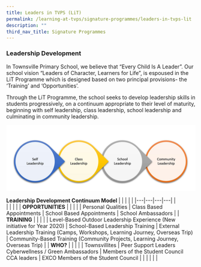 ```yaml
---
title: Leaders in TVPS (LiT)
permalink: /learning-at-tvps/signature-programmes/leaders-in-tvps-lit
description: ""
third_nav_title: Signature Programmes
---
```

### Leadership Development

In Townsville Primary School, we believe that “Every Child Is A Leader”. Our school vision “Leaders of Character, Learners for Life”, is espoused in the LiT Programme which is designed based on two principal provisions- the ‘Training’ and ‘Opportunities’.       
  
Through the LiT Programme, the school seeks to develop leadership skills in students progressively, on a continuum appropriate to their level of maturity, beginning with self leadership, class leadership, school leadership and culminating in community leadership.

![](/images/Leadership%20Continuum%20Model.jpg)

**Leadership Development Continuum Model**
|  |  |  |  |
|---|---|---|---|
| <br>    |  |  |  |
| **OPPORTUNITIES** |  |  |  |
| Personal Qualities | Class Based Appointments | School Based Appointments | School Ambassadors |
| **TRAINING** |  |  |  |
| Level-Based Outdoor Leadership Experience (New initiative for Year 2020) | School-Based Leadership Training | External Leadership Training (Camps, Workshops, Learning Journey, Overseas Trip) | Community-Based Training (Community Projects, Learning Journey, Overseas Trip) |
| **WHO?** |  |  |  |
| Townsvillites | Peer Support Leaders<br>Cyberwellness / Green Ambassadors | Members of the Student Council<br>CCA leaders | EXCO Members of the Student Council |
| | | | | 